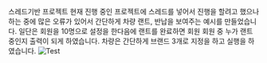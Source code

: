 스레드기반 프로젝트
현재 진행 중인 프로젝트에 스레드를 넣어서 진행을 할려고 했으나 하는 중에 많은 오류가 있어서 간단하게 차량 랜트, 반납을 보여주는 예시를 만들었습니다. 일단은 회원을 10명으로 설정을 한다음에 랜트를 완료하면 회원 회원 중 누가 랜트 중인지 출력이 되게 하였습니다. 차량은 간단하게 브랜드 3개로 지정을 하고 실행을 하였습니다. 
![Test](https://user-images.githubusercontent.com/70262381/173393025-1b9a7a9c-3e59-43c7-b944-3c917e2a0c9a.png)
